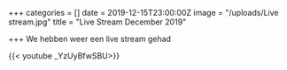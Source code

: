 +++
categories = []
date = 2019-12-15T23:00:00Z
image = "/uploads/Live stream.jpg"
title = "Live Stream December 2019"

+++
We hebben weer een live stream gehad

{{< youtube _YzUyBfwSBU>}}